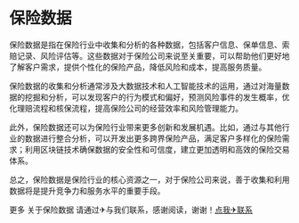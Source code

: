 # 保险数据

保险数据是指在保险行业中收集和分析的各种数据，包括客户信息、保单信息、索赔记录、风险评估等。这些数据对于保险公司来说至关重要，可以帮助他们更好地了解客户需求，提供个性化的保险产品，降低风险和成本，提高服务质量。

保险数据的收集和分析通常涉及大数据技术和人工智能技术的运用，通过对海量数据的挖掘和分析，可以发现客户的行为模式和偏好，预测风险事件的发生概率，优化理赔流程和核保流程，提高保险公司的经营效率和风险管理能力。

此外，保险数据还可以为保险行业带来更多创新和发展机遇。比如，通过与其他行业的数据进行整合分析，可以开发出更多跨界保险产品，满足客户多样化的保险需求；利用区块链技术确保数据的安全性和可信度，建立更加透明和高效的保险交易体系。

总之，保险数据是保险行业的核心资源之一，对于保险公司来说，善于收集和利用数据将是提升竞争力和服务水平的重要手段。

更多 关于保险数据 请通过✈与我们联系，感谢阅读，谢谢！[点我✈联系](https://acc.k02.cc)